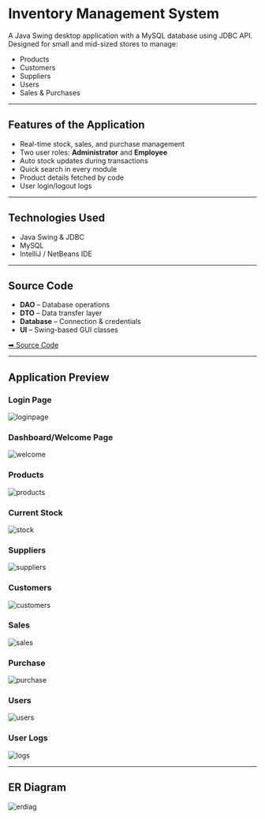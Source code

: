 # Inventory Management System

A Java Swing desktop application with a MySQL database using JDBC API.  
Designed for small and mid-sized stores to manage:

- Products
- Customers
- Suppliers
- Users
- Sales & Purchases

---

## Features of the Application

- Real-time stock, sales, and purchase management  
- Two user roles: **Administrator** and **Employee**  
- Auto stock updates during transactions  
- Quick search in every module  
- Product details fetched by code  
- User login/logout logs  

---

## Technologies Used

- Java Swing & JDBC  
- MySQL  
- IntelliJ / NetBeans IDE  

---

## Source Code

- **DAO** – Database operations  
- **DTO** – Data transfer layer  
- **Database** – Connection & credentials  
- **UI** – Swing-based GUI classes  

[➡ Source Code](InventoryManagementSystem-master/src/com/inventory/)



---

## Application Preview

### Login Page
![loginpage](InventoryManagementSystem-master/screenshots/login.png)

### Dashboard/Welcome Page
![welcome](InventoryManagementSystem-master/screenshots/welcome.png)

### Products
![products](InventoryManagementSystem-master/screenshots/products.png)

### Current Stock
![stock](InventoryManagementSystem-master/screenshots/stock.png)

### Suppliers
![suppliers](InventoryManagementSystem-master/screenshots/suppliers.png)

### Customers
![customers](InventoryManagementSystem-master/screenshots/customers.png)

### Sales
![sales](InventoryManagementSystem-master/screenshots/sales.png)

### Purchase
![purchase](InventoryManagementSystem-master/screenshots/purchase.png)

### Users
![users](InventoryManagementSystem-master/screenshots/users.png)

### User Logs
![logs](InventoryManagementSystem-master/screenshots/logs.png)

---

## ER Diagram
![erdiag](InventoryManagementSystem-master/screenshots/ERDiagram.png)
